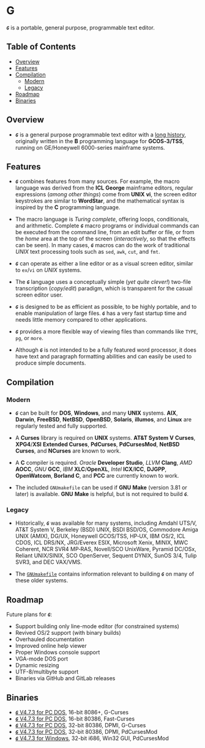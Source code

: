# G

***`G`*** is a portable, general purpose, programmable text editor.

## Table of Contents

<!-- toc -->

- [Overview](#overview)
- [Features](#features)
- [Compilation](#compilation)
  * [Modern](#modern)
  * [Legacy](#legacy)
- [Roadmap](#roadmap)
- [Binaries](#binaries)

<!-- tocstop -->

## Overview

* ***`G`*** is a general purpose programmable text editor with a
 [long history](https://github.com/johnsonjh/g/blob/master/HISTORY.md),
 originally written in the **B** programming language for **GCOS‑3/TSS**,
 running on GE/Honeywell 6000-series mainframe systems.

## Features

* ***`G`*** combines features from many sources. For example, the macro
  language was derived from the **ICL** **George** mainframe editors,
  regular expressions (*among other things*) come from **UNIX** **vi**,
  the screen editor keystrokes are similar to **WordStar**, and the
  mathematical syntax is inspired by the **C** programming language.

* The macro language is *Turing complete*, offering loops, conditionals,
  and arithmetic. Complete ***`G`*** macro programs or individual commands
  can be executed from the command line, from an edit buffer or file, or
  from the *home* area at the top of the screen (*interactively*, so that
  the effects can be seen). In many cases, ***`G`*** macros can do the work
  of traditional *UNIX* text processing tools such as `sed`, `awk`, `cut`,
  and `fmt`.

* ***`G`*** can operate as either a line editor or as a visual screen
  editor, similar to `ex`/`vi` on *UNIX* systems.

* The ***`G`*** language uses a conceptually simple (*yet quite clever!*)
  two-file transcription (*copy*/*edit*) paradigm, which is transparent for
  the casual screen editor user.

* ***`G`*** is designed to be as efficient as possible, to be highly
  portable, and to enable manipulation of large files. ***`G`*** has a very
  fast startup time and needs little memory compared to other applications.

* ***`G`*** provides a more flexible way of viewing files than commands
  like `TYPE`, `pg`, or `more`.

* Although ***`G`*** is not intended to be a fully featured word processor,
  it does have text and paragraph formatting abilities and can easily be
  used to produce simple documents.

## Compilation

### Modern

* ***`G`*** can be built for **DOS**, **Windows**, and many **UNIX**
  systems. **AIX**, **Darwin**, **FreeBSD**, **NetBSD**, **OpenBSD**,
  **Solaris**, **illumos**, and **Linux** are regularly tested and
  fully supported.

* A **Curses** library is required on **UNIX** systems. **AT&T System V**
  **Curses**, **XPG4**/**XSI** **Extended Curses**, **PdCurses**,
  **PdCursesMod**, **NetBSD** **Curses**, and **NCurses** are known to work.

* A **C** compiler is required. *Oracle* **Developer Studio**, *LLVM*
  **Clang**, *AMD* **AOCC**, *GNU* **GCC**, *IBM* **XLC**/**OpenXL**,
  *Intel* **ICX**/**ICC**, **DJGPP**, **OpenWatcom**, **Borland C**, and
  **PCC** are currently known to work.

* The included `GNUmakefile` can be used if **GNU** **Make** (version 3.81
  or later) is available. **GNU** **Make** is helpful, but is not required
  to build ***`G`***.

### Legacy

* Historically, ***`G`*** was available for many systems, including Amdahl
  UTS/V, AT&T System V, Berkeley (BSD) UNIX, BSDI BSD/OS, Commodore Amiga
  UNIX (AMIX), DG/UX, Honeywell GCOS/TSS, HP‑UX, IBM OS/2, ICL CDOS, ICL
  DRS/NX, JRG/Everex ESIX, Microsoft Xenix, MINIX, MWC Coherent, NCR SVR4
  MP‑RAS, Novell/SCO UnixWare, Pyramid DC/OSx, Reliant UNIX/SINIX, SCO
  OpenServer, Sequent DYNIX, SunOS 3/4, Tulip SVR3, and DEC VAX/VMS.

* The [`GNUmakefile`](https://github.com/johnsonjh/g/blob/master/src/GNUmakefile)
  contains information relevant to building ***`G`*** on many of these older
  systems.

## Roadmap

Future plans for ***`G`***:
 * Support building only line-mode editor (for constrained systems)
 * Revived OS/2 support (with binary builds)
 * Overhauled documentation
 * Improved online help viewer
 * Proper Windows console support
 * VGA-mode DOS port
 * Dynamic resizing
 * UTF-8/multibyte support
 * Binaries via GitHub and GitLab releases

## Binaries

* [***`G`***  V4.7.3 for PC DOS](https://github.com/johnsonjh/g/raw/master/bin/DOS/g473_x86.exe), 16-bit 8086+, G-Curses
* [***`G`***  V4.7.3 for PC DOS](https://github.com/johnsonjh/g/raw/master/bin/DOS/g473_386.exe), 16-bit 80386, Fast-Curses
* [***`G`***  V4.7.3 for PC DOS](https://github.com/johnsonjh/g/raw/master/bin/DOS/g473_pro.exe), 32-bit 80386, DPMI, G-Curses
* [***`G`***  V4.7.3 for PC DOS](https://github.com/johnsonjh/g/raw/master/bin/DOS/g473_cws.exe), 32-bit 80386, DPMI, PdCursesMod
* [***`G`***  V4.7.3 for Windows](https://github.com/johnsonjh/g/raw/master/bin/WIN32/g473_w32.exe), 32-bit i686, Win32 GUI, PdCursesMod
